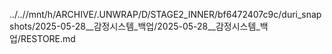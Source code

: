 ../..//mnt/h/ARCHIVE/.UNWRAP/D/STAGE2_INNER/bf6472407c9c/duri_snapshots/2025-05-28__감정시스템_백업/2025-05-28__감정시스템_백업/RESTORE.md